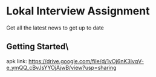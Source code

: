 # Lokal Interview Assignment

Get all the latest news to get up to date

## Getting Started\
apk link: https://drive.google.com/file/d/1vOj6nK3IvqV-e_ymQQ_cBvJsYYOjAjwB/view?usp=sharing
